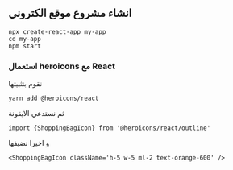 ## انشاء مشروع موقع الكتروني 
```
npx create-react-app my-app
cd my-app
npm start
```
### استعمال heroicons مع React
نقوم بتثبيتها
```
yarn add @heroicons/react
```
ثم نستدعي الايقونة 
```
import {ShoppingBagIcon} from '@heroicons/react/outline'
```
و اخيرا نضيفها 
```
<ShoppingBagIcon className='h-5 w-5 ml-2 text-orange-600' />
```
